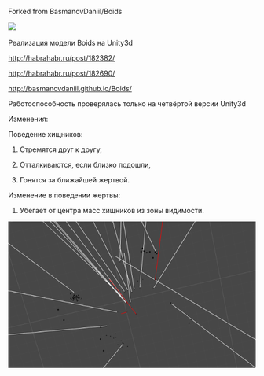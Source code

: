 ﻿Forked from BasmanovDaniil/Boids

![](http://habrastorage.org/storage2/f8c/268/1a1/f8c2681a18cf9cd6e5265f4fa2aca240.gif)

Реализация модели Boids на Unity3d

http://habrahabr.ru/post/182382/

http://habrahabr.ru/post/182690/

http://basmanovdaniil.github.io/Boids/

Работоспособность проверялась только на четвёртой версии Unity3d

Изменения:


Поведение хищников:

1. Стремятся друг к другу,

2. Отталкиваются, если близко подошли,

3. Гонятся за ближайшей жертвой.


Изменение в поведении жертвы:

1. Убегает от центра масс хищников из зоны видимости.


![](/chase.png)

